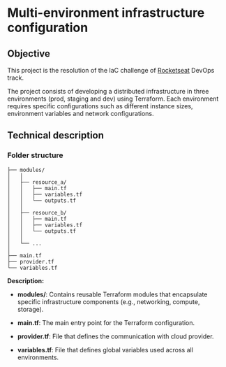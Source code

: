 # Multi-environment infrastructure configuration

## Objective

This project is the resolution of the IaC challenge of [Rocketseat](https://www.rocketseat.com.br/?utm_source=google&utm_medium=cpc&utm_campaign=lead&utm_term=perpetuo&utm_content=institucional-lead-home-texto-lead-brandkws-none-none-institucional-none-none-br-google&gad_source=1&gclid=EAIaIQobChMIs8m544a0iwMViiNECB0YPQXREAAYASAAEgIAn_D_BwE) DevOps track.

The project consists of developing a distributed infrastructure in three environments (prod, staging and dev) using Terraform. Each environment requires specific configurations such as different instance sizes, environment variables and network configurations.

## Technical description

### Folder structure

```
├── modules/
│   │
│   ├── resource_a/
│   │   ├── main.tf
│   │   ├── variables.tf
│   │   └── outputs.tf
│   │
│   ├── resource_b/
│   │   ├── main.tf
│   │   ├── variables.tf
│   │   └── outputs.tf 
│   │
│   └── ...
│
├── main.tf
├── provider.tf
└── variables.tf
```

**Description:**

- **modules/**: Contains reusable Terraform modules that encapsulate specific infrastructure components (e.g., networking, compute, storage).

- **main.tf**: The main entry point for the Terraform configuration.

- **provider.tf**: File that defines the communication with cloud provider.

- **variables.tf**: File that defines global variables used across all environments.
